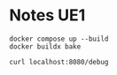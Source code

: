# Notes UE1

```
docker compose up --build
docker buildx bake
```

```
curl localhost:8080/debug
```
